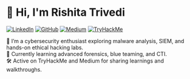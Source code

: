 # 👋 Hi, I'm Rishita Trivedi

[![LinkedIn](https://img.shields.io/badge/LinkedIn-blue?style=for-the-badge&logo=linkedin)](https://www.linkedin.com/in/rishitaatrivedi/)
[![GitHub](https://img.shields.io/badge/GitHub-000?style=for-the-badge&logo=github)](https://github.com/anorphic)
[![Medium](https://img.shields.io/badge/Medium-12100E?style=for-the-badge&logo=medium)](https://medium.com/@rishitaa)
[![TryHackMe](https://img.shields.io/badge/TryHackMe-darkred?style=for-the-badge&logo=tryhackme)](https://tryhackme.com/p/rishita)


🔐 I’m a cybersecurity enthusiast exploring malware analysis, SIEM, and hands-on ethical hacking labs.  
🧠 Currently learning advanced forensics, blue teaming, and CTI.  
🛠️ Active on TryHackMe and Medium for sharing learnings and walkthroughs.

